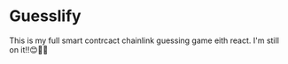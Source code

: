 # Guesslify
This is my full smart contrcact chainlink guessing game eith react. I'm still on it!!😊🚀🚀
